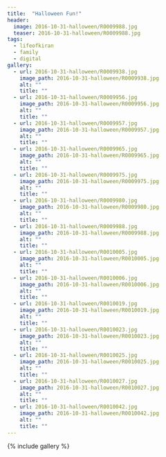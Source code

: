 ```yaml
---
title:  "Halloween Fun!"
header:
  image: 2016-10-31-halloween/R0009988.jpg
  teaser: 2016-10-31-halloween/R0009988.jpg
tags:
  - lifeofkiran
  - family
  - digital
gallery:
  - url: 2016-10-31-halloween/R0009938.jpg
    image_path: 2016-10-31-halloween/R0009938.jpg
    alt: ""
    title: ""
  - url: 2016-10-31-halloween/R0009956.jpg
    image_path: 2016-10-31-halloween/R0009956.jpg
    alt: ""
    title: ""
  - url: 2016-10-31-halloween/R0009957.jpg
    image_path: 2016-10-31-halloween/R0009957.jpg
    alt: ""
    title: ""
  - url: 2016-10-31-halloween/R0009965.jpg
    image_path: 2016-10-31-halloween/R0009965.jpg
    alt: ""
    title: ""
  - url: 2016-10-31-halloween/R0009975.jpg
    image_path: 2016-10-31-halloween/R0009975.jpg
    alt: ""
    title: ""
  - url: 2016-10-31-halloween/R0009980.jpg
    image_path: 2016-10-31-halloween/R0009980.jpg
    alt: ""
    title: ""
  - url: 2016-10-31-halloween/R0009988.jpg
    image_path: 2016-10-31-halloween/R0009988.jpg
    alt: ""
    title: ""
  - url: 2016-10-31-halloween/R0010005.jpg
    image_path: 2016-10-31-halloween/R0010005.jpg
    alt: ""
    title: ""
  - url: 2016-10-31-halloween/R0010006.jpg
    image_path: 2016-10-31-halloween/R0010006.jpg
    alt: ""
    title: ""
  - url: 2016-10-31-halloween/R0010019.jpg
    image_path: 2016-10-31-halloween/R0010019.jpg
    alt: ""
    title: ""
  - url: 2016-10-31-halloween/R0010023.jpg
    image_path: 2016-10-31-halloween/R0010023.jpg
    alt: ""
    title: ""
  - url: 2016-10-31-halloween/R0010025.jpg
    image_path: 2016-10-31-halloween/R0010025.jpg
    alt: ""
    title: ""
  - url: 2016-10-31-halloween/R0010027.jpg
    image_path: 2016-10-31-halloween/R0010027.jpg
    alt: ""
    title: ""
  - url: 2016-10-31-halloween/R0010042.jpg
    image_path: 2016-10-31-halloween/R0010042.jpg
    alt: ""
    title: ""    
---
```


{% include gallery %}
